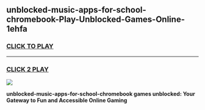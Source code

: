 
## unblocked-music-apps-for-school-chromebook-Play-Unblocked-Games-Online-1ehfa
<h3>
<a href="https://premium76.site?title=unblocked-music-apps-for-school-chromebook&ref=25A">CLICK TO PLAY</a></h3>
<hr>

<h3>
<a href="https://premium76.site?title=unblocked-music-apps-for-school-chromebook&ref=25A">CLICK 2 PLAY</a>
  
</h3>

<a href="https://premium76.site?title=unblocked-music-apps-for-school-chromebook&ref=25A"><img src="https://clearcache.store/games.png"></a>


**unblocked-music-apps-for-school-chromebook games unblocked: Your Gateway to Fun and Accessible Online Gaming**
